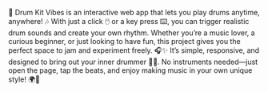 🥁 Drum Kit Vibes is an interactive web app that lets you play drums anytime, anywhere! 🎶 With just a click 🖱️ or a key press ⌨️, you can trigger realistic drum sounds and create your own rhythm. Whether you’re a music lover, a curious beginner, or just looking to have fun, this project gives you the perfect space to jam and experiment freely. 🎧✨
It’s simple, responsive, and designed to bring out your inner drummer 🕺💃. No instruments needed—just open the page, tap the beats, and enjoy making music in your own unique style! 🌍🎵
